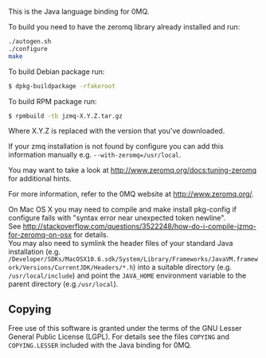 This is the Java language binding for 0MQ.

To build you need to have the zeromq library already installed and run:

```bash
./autogen.sh
./configure
make
```


To build Debian package run:
```bash
$ dpkg-buildpackage -rfakeroot
```
To build RPM package run:
```bash
$ rpmbuild -tb jzmq-X.Y.Z.tar.gz
```

Where X.Y.Z is replaced with the version that you've downloaded.

If your zmq installation is not found by configure you can add this information manually e.g. `--with-zeromq=/usr/local`.

You may want to take a look at http://www.zeromq.org/docs:tuning-zeromq for additional hints.

For more information, refer to the 0MQ website at http://www.zeromq.org/.

On Mac OS X you may need to compile and make install pkg-config if configure fails with "syntax error near unexpected token newline".   
See http://stackoverflow.com/questions/3522248/how-do-i-compile-jzmq-for-zeromq-on-osx for details.   
You may also need to symlink the header files of your standard Java installation (e.g. `/Developer/SDKs/MacOSX10.6.sdk/System/Library/Frameworks/JavaVM.framework/Versions/CurrentJDK/Headers/*.h`) into a suitable directory (e.g. `/usr/local/include`) and point the `JAVA_HOME` environment variable to the parent directory (e.g.`/usr/local`).

Copying
-------

Free use of this software is granted under the terms of the GNU Lesser General
Public License (LGPL). For details see the files `COPYING` and `COPYING.LESSER`
included with the Java binding for 0MQ.
